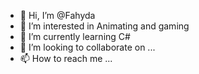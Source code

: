 - 👋 Hi, I’m @Fahyda
- 👀 I’m interested in Animating and gaming
- 🌱 I’m currently learning C#
- 💞️ I’m looking to collaborate on ...
- 📫 How to reach me ...

<!---
Fahyda/Fahyda is a ✨ special ✨ repository because its `README.md` (this file) appears on your GitHub profile.
You can click the Preview link to take a look at your changes.
--->
